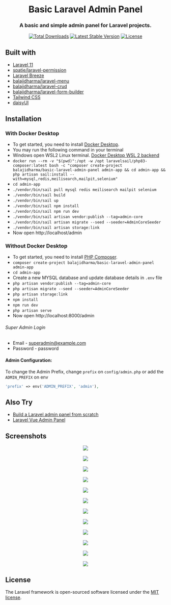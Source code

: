 <h1 align="center">Basic Laravel Admin Panel</h1>
<h3 align="center">A basic and simple admin panel for Laravel projects.</h3>
<p align="center">
<a href="https://packagist.org/packages/balajidharma/basic-laravel-admin-panel"><img src="https://poser.pugx.org/balajidharma/basic-laravel-admin-panel/downloads" alt="Total Downloads"></a>
<a href="https://packagist.org/packages/balajidharma/basic-laravel-admin-panel"><img src="https://poser.pugx.org/balajidharma/basic-laravel-admin-panel/v/stable" alt="Latest Stable Version"></a>
<a href="https://packagist.org/packages/balajidharma/basic-laravel-admin-panel"><img src="https://poser.pugx.org/balajidharma/basic-laravel-admin-panel/license" alt="License"></a>
</p>

## Built with
- [Laravel 11](https://github.com/laravel/framework)
- [spatie/laravel-permission](https://github.com/spatie/laravel-permission)
- [Laravel Breeze](https://github.com/laravel/breeze)
- [balajidharma/laravel-menu](https://github.com/balajidharma/laravel-menu)
- [balajidharma/laravel-crud](https://github.com/balajidharma/laravel-crud)
- [balajidharma/laravel-form-builder](https://github.com/balajidharma/laravel-form-builder)
- [Tailwind CSS](https://tailwindcss.com/)
- [daisyUI](https://daisyui.com/)


## Installation

### With Docker Desktop
- To get started, you need to install [Docker Desktop](https://www.docker.com/products/docker-desktop).
- You may run the following command in your terminal
- Windows open WSL2 Linux terminal. [Docker Desktop WSL 2 backend](https://docs.docker.com/desktop/windows/wsl/)
- `docker run --rm -v "$(pwd)":/opt -w /opt laravelsail/php83-composer:latest bash -c "composer create-project balajidharma/basic-laravel-admin-panel admin-app && cd admin-app && php artisan sail:install --with=mysql,redis,meilisearch,mailpit,selenium"`
- `cd admin-app`
- `./vendor/bin/sail pull mysql redis meilisearch mailpit selenium`
- `./vendor/bin/sail build`
- `./vendor/bin/sail up`
- `./vendor/bin/sail npm install`
- `./vendor/bin/sail npm run dev`
- `./vendor/bin/sail artisan vendor:publish --tag=admin-core`
- `./vendor/bin/sail artisan migrate --seed --seeder=AdminCoreSeeder`
- `./vendor/bin/sail artisan storage:link`
- Now open http://localhost/admin

### Without Docker Desktop
- To get started, you need to install [PHP Composer](https://getcomposer.org/).
- `composer create-project balajidharma/basic-laravel-admin-panel admin-app`
- `cd admin-app`
- Create a new MYSQL database and update database details in `.env` file
- `php artisan vendor:publish --tag=admin-core`
- `php artisan migrate --seed --seeder=AdminCoreSeeder`
- `php artisan storage:link`
- `npm install`
- `npm run dev`
- `php artisan serve`
- Now open http://localhost:8000/admin

###### Super Admin Login
- Email - superadmin@example.com
- Password - password

#### Admin Configuration:

To change the Admin Prefix, change `prefix` on `config/admin.php` or add the `ADMIN_PREFIX` on env 

```php
'prefix' => env('ADMIN_PREFIX', 'admin'),
```

## Also Try
- [Build a Laravel admin panel from scratch](https://blog.devgenius.io/laravel-create-an-admin-panel-from-scratch-part-1-installation-8c11dae7e684)
- [Laravel Vue Admin Panel](https://github.com/balajidharma/laravel-vue-admin-panel)

## Screenshots
<p align="center">
	<img src="https://user-images.githubusercontent.com/6037466/179876455-1fbe6c89-9afc-4002-879b-fe3fc6506e34.png" >
	<br/><br/>
	<img src="https://github.com/balajidharma/basic-laravel-admin-panel/assets/6037466/e6b99484-589c-4d44-8282-fb2a9936e712" >
	<br/><br/>
	<img src="https://github.com/balajidharma/basic-laravel-admin-panel/assets/6037466/1a01f5f1-5fc5-4551-bf01-db345b4378da" >
	<br/><br/>
	<img src="https://github.com/balajidharma/basic-laravel-admin-panel/assets/6037466/80084c6f-be9b-43c4-b070-9aa2ec38df60">
	<br/><br/>
	<img src="https://github.com/balajidharma/basic-laravel-admin-panel/assets/6037466/f5c0489f-d62f-414b-950a-51a7db879a0e">
	<br/><br/>
	<img src="https://github.com/balajidharma/basic-laravel-admin-panel/assets/6037466/d1d161b2-b6b1-4381-b608-7dbb6e1bf1d8">
	<br/><br/>
	<img src="https://github.com/balajidharma/basic-laravel-admin-panel/assets/6037466/13d88e2f-98f0-4792-a3ee-3e251370f345">
	<br/><br/>
	<img src="https://github.com/balajidharma/basic-laravel-admin-panel/assets/6037466/f7553d1a-c416-495a-8948-4bc6b1e2f3dc">
	<br/><br/>
	<img src="https://github.com/balajidharma/basic-laravel-admin-panel/assets/6037466/0d060108-3a79-46aa-a8aa-466040c35cc1">
	<br/><br/>
	<img src="https://github.com/balajidharma/basic-laravel-admin-panel/assets/6037466/0f9378fe-ceca-40b7-bf40-3c54c18fd487">
	<br/><br/>
	<img src="https://github.com/balajidharma/basic-laravel-admin-panel/assets/6037466/d379c6ac-3b20-4451-8152-06bd28b7a94a">
	<br/><br/>
	<img src="https://github.com/balajidharma/basic-laravel-admin-panel/assets/6037466/e7895ca3-cab1-4a00-9e4b-8c1d87288c10">
</p>

## License

The Laravel framework is open-sourced software licensed under the [MIT license](https://opensource.org/licenses/MIT).
